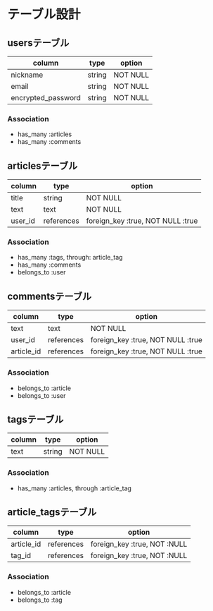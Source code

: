 # テーブル設計

## usersテーブル

| column             | type   | option   |
|------------------- |------- |--------- |
| nickname           | string | NOT NULL |
| email              | string | NOT NULL |
| encrypted_password | string | NOT NULL |

### Association

- has_many :articles
- has_many :comments


## articlesテーブル

| column  | type       | option                            |
|-------- |------------|-----------------------------------|
| title   | string     | NOT NULL                          |
| text    | text       | NOT NULL                          |
| user_id | references | foreign_key :true, NOT NULL :true |

### Association

- has_many :tags, through: article_tag
- has_many :comments
- belongs_to :user

## commentsテーブル

| column     | type       | option                            |
|------------|------------|---------------------------------- |
| text       | text       | NOT NULL                          |
| user_id    | references | foreign_key :true, NOT NULL :true |
| article_id | references | foreign_key :true, NOT NULL :true |

### Association

- belongs_to :article
- belongs_to :user

## tagsテーブル

| column | type   | option  |
|--------|------- |-------- |
| text   | string | NOT NULL|

### Association

- has_many :articles, through :article_tag

## article_tagsテーブル

| column     | type      | option                       |
|----------- |-----------|----------------------------- |
| article_id | references| foreign_key :true, NOT :NULL |
| tag_id     | references| foreign_key :true, NOT :NULL |

### Association

- belongs_to :article
- belongs_to :tag
